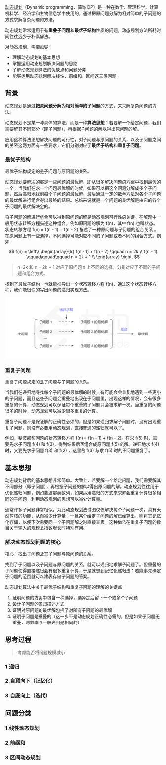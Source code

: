 [动态规划][1]（Dynamic programming，简称 DP）是一种在数学、管理科学、计算机科学、经济学和生物信息学中使用的，通过把原问题分解为相对简单的子问题的方式求解复杂问题的方法。

动态规划常常适用于有**重叠子问题**和**最优子结构**性质的问题，动态规划方法所耗时间往往远少于朴素解法。

对动态规划，需要能够：

- 理解动态规划的基本思想
- 掌握运用动态规划解决问题的思路
- 了解动态规划算法的优缺点和问题分类
- 能够运用动态规划解决线性、前缀和、区间这三类问题

[1]: https://leetcode-cn.com/leetbook/read/dynamic-programming-1-plus

## 背景

动态规划是通过**把原问题分解为相对简单的子问题**的方式，来求解复杂问题的方法。

动态规划不是某一种具体的算法，而是一种**算法思想**：若要解一个给定问题，我们需要解其不同部分（即子问题），再根据子问题的解以得出原问题的解。

应用这种算法思想解决问题的可行性，对子问题与原问题的关系，以及子问题之间的关系这两方面有一些要求，它们分别对应了**最优子结构**和**重复子问题**。

### 最优子结构

最优子结构规定的是子问题与原问题的关系。

动态规划要解决的都是一些问题的最优解，即从很多解决问题的方案中找到最优的一个。当我们在求一个问题最优解的时候，如果可以把这个问题分解成多个子问题，然后递归地找到每个子问题的最优解，最后通过一定的数学方法对各个子问题的最优解进行组合得出最终的结果。总结来说就是一个问题的最优解是由它的各个子问题的最优解决定的。

将子问题的解进行组合可以得到原问题的解是动态规划可行性的关键。在解题中一般用状态转移方程描述这种组合。例如原问题的解为 f(n)，其中 f(n) 也叫状态。状态转移方程 f(n) = f(n - 1) + f(n - 2) 描述了一种原问题与子问题的组合关系 。在原问题上有一些选择，不同选择可能对应不同的子问题或者不同的组合方式。例如

$$
f(n) = \left\{ \begin{array}{lr} f(n - 1) + f(n - 2) \qquad n = 2k \\ f(n - 1) \qquad\qquad\qquad n = 2k + 1 \\ \end{array} \right.
$$

> n=2k 和 n = 2k + 1 对应了原问题 n 上不同的选择，分别对应了不同的子问题和组合方式。

找到了最优子结构，也就能推导出一个状态转移方程 f(n)，通过这个状态转移方程，我们能很快的写出问题的递归实现方法。

![image-20200904075710887](./assets/images/image-20200904075710887.png)

### 重复子问题

重复子问题规定的是子问题与子问题的关系。

当我们在递归地寻找每个子问题的最优解的时候，有可能会会重复地遇到一些更小的子问题，而且这些子问题会重叠地出现在子问题里，出现这样的情况，会有很多重复的计算，动态规划可以保证每个重叠的子问题只会被求解一次。当重复的问题很多的时候，动态规划可以减少很多重复的计算。

重复子问题不是保证解的正确性必须的，但是如果递归求解子问题时，没有出现重复子问题，则没有必要用动态规划，直接普通的递归就可以了。

例如，斐波那契问题的状态转移方程 f(n) = f(n - 1) + f(n - 2)。在求 f(5) 时，需要先求子问题 f(4) 和 f(3)，得到结果后再组合成原问题 f(5) 的解。递归地求 f(4) 时，又要先求子问题 f(3) 和 f(2) ，这里的 f(3) 与求 f(5) 时的子问题重复了。

## 基本思想

动态规划背后的基本思想非常简单。大致上，若要解一个给定问题，我们需要解其不同部分（即子问题），再根据子问题的解以得出原问题的解。动态规划往往用于优化递归问题，例如斐波那契数列，如果运用递归的方式来求解会重复计算很多相同的子问题，利用动态规划的思想可以减少计算量。

通常许多子问题非常相似，为此动态规划法试图仅仅解决每个子问题一次，具有天然剪枝的功能，从而减少计算量：一旦某个给定子问题的解已经算出，则将其记忆化存储，以便下次需要同一个子问题解之时直接查表。这种做法在重复子问题的数目关于输入的规模呈指数增长时特别有用。

### 解决动态规划问题的核心

核心：找出子问题及其子问题与原问题的关系。

找到了子问题以及子问题与原问题的关系，就可以递归地求解子问题了。但重叠的子问题使得直接递归会有很多重复计算，于是就想到记忆化递归法：若能事先确定子问题的范围就可以建表存储子问题的答案。

动态规划算法中关于最优子结构和重复子问题的理解的关键点：

1. 证明问题的方案中包含一种选择，选择之后留下一个或多个子问题
2. 设计子问题的递归描述方式
3. 证明对原问题的最优解包括了对所有子问题的最优解
4. 证明子问题是重叠的（这一步不是动态规划正确性必需的，但是如果子问题无重叠，则效率与一般递归是相同的）

## 思考过程

> 考虑能否将问题规模减小

### 1.递归

### 2.自顶向下（记忆化）

### 3.自底向上（迭代）

## 问题分类

### 1.线性动态规划

### 2.前缀和

### 3.区间动态规划
